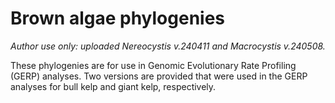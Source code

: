 # Brown algae phylogenies

*Author use only: uploaded Nereocystis v.240411 and Macrocystis v.240508.*

These phylogenies are for use in Genomic Evolutionary Rate Profiling (GERP) analyses. Two versions are provided that were used in the GERP analyses for bull kelp and giant kelp, respectively.
